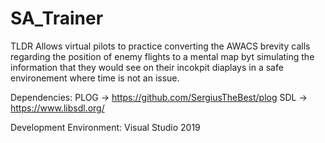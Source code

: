 # SA_Trainer

TLDR
    Allows virtual pilots to practice converting the AWACS brevity calls regarding the position of enemy flights to a mental map byt simulating the information that they would see on their incokpit diaplays in a safe environement where time is not an issue.

Dependencies: PLOG  -> https://github.com/SergiusTheBest/plog
              SDL   -> https://www.libsdl.org/
              
Development Environment: Visual Studio 2019
